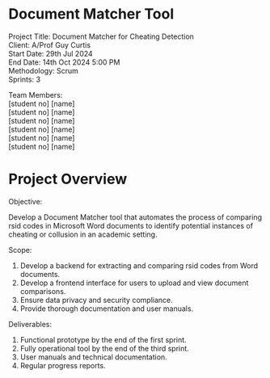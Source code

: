 # Document Matcher Tool

Project Title: Document Matcher for Cheating Detection  
Client: A/Prof Guy Curtis  
Start Date: 29th Jul 2024  
End Date: 14th Oct 2024 5:00 PM  
Methodology: Scrum  
Sprints: 3  

Team Members:  
[student no] [name]  
[student no] [name]  
[student no] [name]  
[student no] [name]  
[student no] [name]  
[student no] [name]  

# Project Overview

Objective: 

Develop a Document Matcher tool that automates the process of comparing rsid codes in Microsoft Word documents to identify potential instances of cheating or collusion in an academic setting.

Scope:
1. Develop a backend for extracting and comparing rsid codes from Word documents.
2. Develop a frontend interface for users to upload and view document comparisons.
3. Ensure data privacy and security compliance.
4. Provide thorough documentation and user manuals.

Deliverables:
1. Functional prototype by the end of the first sprint.
2. Fully operational tool by the end of the third sprint.
3. User manuals and technical documentation.
4. Regular progress reports.
